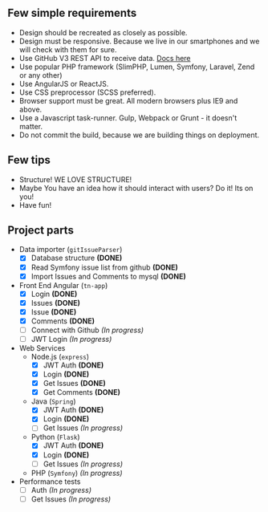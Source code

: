 ## Few simple requirements

- Design should be recreated as closely as possible.
- Design must be responsive. Because we live in our smartphones and we will check with them for sure.
- Use GitHub V3 REST API to receive data. [Docs here](https://developer.github.com/v3/)
- Use popular PHP framework (SlimPHP, Lumen, Symfony, Laravel, Zend or any other)
- Use AngularJS or ReactJS.
- Use CSS preprocessor (SCSS preferred).
- Browser support must be great. All modern browsers plus IE9 and above.
- Use a Javascript task-runner. Gulp, Webpack or Grunt - it doesn't matter.
- Do not commit the build, because we are building things on deployment.

## Few tips

- Structure! WE LOVE STRUCTURE!
- Maybe You have an idea how it should interact with users? Do it! Its on you!
- Have fun!


## Project parts

- Data importer (`gitIssueParser`)
  - [x] Database structure **(DONE)**
  - [x] Read Symfony issue list from github **(DONE)**
  - [x] Import Issues and Comments to mysql **(DONE)**
- Front End Angular (`tn-app`) 
  - [x] Login  **(DONE)**
  - [x] Issues **(DONE)**
  - [x] Issue **(DONE)**
  - [x] Comments **(DONE)**
  - [ ] Connect with Github *(In progress)*
  - [ ] JWT Login *(In progress)*
- Web Services
  - Node.js (`express`)
    - [x] JWT Auth **(DONE)**
    - [x] Login **(DONE)**
    - [x] Get Issues **(DONE)**
    - [x] Get Comments **(DONE)**
  - Java (`Spring`)
    - [x] JWT Auth **(DONE)** 
    - [x] Login **(DONE)**
    - [ ] Get Issues *(In progress)*
  - Python (`Flask`)
    - [x] JWT Auth **(DONE)** 
    - [x] Login **(DONE)**
    - [ ] Get Issues *(In progress)*
  - PHP (`Symfony`) *(In progress)*
- Performance tests
  - [ ] Auth *(In progress)*
  - [ ] Get Issues *(In progress)*
